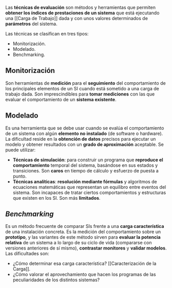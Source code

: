 Las **técnicas de evaluación** son métodos y herramientas que permiten **obtener los índices de prestaciones de un sistema** que está ejecutando una [[Carga de Trabajo]] dada y con unos valores determinados de **parámetros** del sistema.

Las técnicas se clasifican en tres tipos:
- Monitorización.
- Modelado.
- Benchmarking.

## Monitorización

Son herramientas de **medición** para el **seguimiento** del comportamiento de los principales elementos de un SI cuando está sometido a una carga de trabajo dada. Son imprescindibles para **tomar mediciones** con las que evaluar el comportamiento de un **sistema existente**.

## Modelado

Es una herramienta que se debe usar cuando se evalúa el comportamiento de un sistema con algún **elemento no instalado** (de software o hardware). La dificultad reside en la **obtención de datos** precisos para ejecutar un modelo y obtener resultados con un **grado de aproximación** aceptable. Se puede utilizar:
- **Técnicas de simulación**: para construir un programa que **reproduce el comportamiento** temporal del sistema, basándose en sus estados y transiciones. Son **caros** en tiempo de cálculo y esfuerzo de puesta a punto.
- **Técnicas analíticas**: **resolución mediante fórmulas** y algoritmos de ecuaciones matemáticas que representan un equilibro entre eventos del sistema. Son incapaces de tratar ciertos comportamientos y estructuras que existen en los SI. Son más **limitados**.

## *Benchmarking*

Es un método frecuente de comparar SIs frente a una **carga característica** de una instalación concreta. Es la medición del comportamiento sobre un **prototipo**, y las variantes de este método sirven para **evaluar la potencia relativa** de un sistema a lo largo de su ciclo de vida (compararse con versiones anteriores de sí mismo), **contrastar monitores** y **validar modelos**. Las dificultades son:
- ¿Cómo determinar esa carga característica? [[Caracterización de la Carga]].
- ¿Cómo valorar el aprovechamiento que hacen los programas de las peculiaridades de los distintos sistemas?